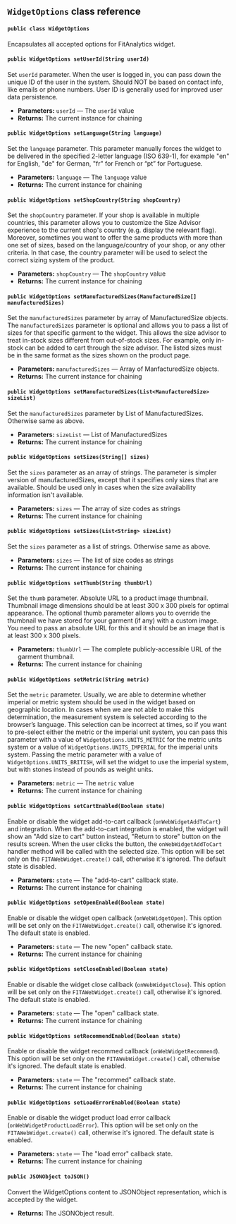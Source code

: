 ## `WidgetOptions` class reference

#### `public class WidgetOptions`

Encapsulates all accepted options for FitAnalytics widget.

#### `public WidgetOptions setUserId(String userId)`

Set `userId` parameter. When the user is logged in, you can pass down the unique ID of the user in the system. Should NOT be based on contact info, like emails or phone numbers. User ID is generally used for improved user data persistence.

 * **Parameters:** `userId` — The `userId` value
 * **Returns:** The current instance for chaining

#### `public WidgetOptions setLanguage(String language)`

Set the `language` parameter. This parameter manually forces the widget to be delivered in the specified 2-letter language (ISO 639-1), for example "en" for English, "de" for German, "fr" for French or “pt” for Portuguese.

 * **Parameters:** `language` — The `language` value
 * **Returns:** The current instance for chaining

#### `public WidgetOptions setShopCountry(String shopCountry)`

Set the `shopCountry` parameter. If your shop is available in multiple countries, this parameter allows you to customize the Size Advisor experience to the current shop's country (e.g. display the relevant flag). Moreover, sometimes you want to offer the same products with more than one set of sizes, based on the language/country of your shop, or any other criteria. In that case, the country parameter will be used to select the correct sizing system of the product.

 * **Parameters:** `shopCountry` — The `shopCountry` value
 * **Returns:** The current instance for chaining

#### `public WidgetOptions setManufacturedSizes(ManufacturedSize[] manufacturedSizes)`

Set the `manufacturedSizes` parameter by array of ManufacturedSize objects. The `manufacturedSizes` parameter is optional and allows you to pass a list of sizes for that specific garment to the widget. This allows the size advisor to treat in-stock sizes different from out-of-stock sizes. For example, only in-stock can be added to cart through the size advisor. The listed sizes must be in the same format as the sizes shown on the product page.

 * **Parameters:** `manufacturedSizes` — Array of ManfacturedSize objects.
 * **Returns:** The current instance for chaining

#### `public WidgetOptions setManufacturedSizes(List<ManufacturedSize> sizeList)`

Set the `manufacturedSizes` parameter by List of ManufacturedSizes. Otherwise same as above.

 * **Parameters:** `sizeList` — List of ManufacturedSizes
 * **Returns:** The current instance for chaining

#### `public WidgetOptions setSizes(String[] sizes)`

Set the `sizes` parameter as an array of strings. The parameter is simpler version of manufacturedSizes, except that it specifies only sizes that are available. Should be used only in cases when the size availability information isn't available.

 * **Parameters:** `sizes` — The array of size codes as strings
 * **Returns:** The current instance for chaining

#### `public WidgetOptions setSizes(List<String> sizeList)`

Set the `sizes` parameter as a list of strings. Otherwise same as above.

 * **Parameters:** `sizes` — The list of size codes as strings
 * **Returns:** The current instance for chaining

#### `public WidgetOptions setThumb(String thumbUrl)`

Set the `thumb` parameter. Absolute URL to a product image thumbnail. Thumbnail image dimensions should be at least 300 x 300 pixels for optimal appearance. The optional thumb parameter allows you to override the thumbnail we have stored for your garment (if any) with a custom image. You need to pass an absolute URL for this and it should be an image that is at least 300 x 300 pixels.

 * **Parameters:** `thumbUrl` — The complete publicly-accessible URL of the garment thumbnail.
 * **Returns:** The current instance for chaining

#### `public WidgetOptions setMetric(String metric)`

Set the `metric` parameter. Usually, we are able to determine whether imperial or metric system should be used in the widget based on geographic location. In cases when we are not able to make this determination, the measurement system is selected according to the browser’s language. This selection can be incorrect at times, so if you want to pre-select either the metric or the imperial unit system, you can pass this parameter with a value of `WidgetOptions.UNITS_METRIC` for the metric units system or a value of `WidgetOptions.UNITS_IMPERIAL` for the imperial units system. Passing the metric parameter with a value of `WidgetOptions.UNITS_BRITISH`, will set the widget to use the imperial system, but with stones instead of pounds as weight units.

 * **Parameters:** `metric` — The `metric` value
 * **Returns:** The current instance for chaining

#### `public WidgetOptions setCartEnabled(Boolean state)`

Enable or disable the widget add-to-cart callback (`onWebWidgetAddToCart`) and integration. When the add-to-cart integration is enabled, the widget will show an "Add size to cart" button instead, "Return to store" button on the results screen. When the user clicks the button, the `onWebWidgetAddToCart` handler method will be called with the selected size. This option will be set only on the `FITAWebWidget.create()` call, otherwise it's ignored. The default state is disabled.

 * **Parameters:** `state` — The "add-to-cart" callback state.
 * **Returns:** The current instance for chaining

#### `public WidgetOptions setOpenEnabled(Boolean state)`

Enable or disable the widget open callback (`onWebWidgetOpen`). This option will be set only on the `FITAWebWidget.create()` call, otherwise it's ignored. The default state is enabled.

 * **Parameters:** `state` — The new "open" callback state.
 * **Returns:** The current instance for chaining

#### `public WidgetOptions setCloseEnabled(Boolean state)`

Enable or disable the widget close callback (`onWebWidgetClose`). This option will be set only on the `FITAWebWidget.create()` call, otherwise it's ignored. The default state is enabled.

 * **Parameters:** `state` — The "open" callback state.
 * **Returns:** The current instance for chaining

#### `public WidgetOptions setRecommendEnabled(Boolean state)`

Enable or disable the widget recommed callback (`onWebWidgetRecommend`). This option will be set only on the `FITAWebWidget.create()` call, otherwise it's ignored. The default state is enabled.

 * **Parameters:** `state` — The "recommed" callback state.
 * **Returns:** The current instance for chaining

#### `public WidgetOptions setLoadErrorEnabled(Boolean state)`

Enable or disable the widget product load error callback (`onWebWidgetProductLoadError`). This option will be set only on the `FITAWebWidget.create()` call, otherwise it's ignored. The default state is enabled.

 * **Parameters:** `state` — The "load error" callback state.
 * **Returns:** The current instance for chaining

#### `public JSONObject toJSON()`

Convert the WidgetOptions content to JSONObject representation, which is accepted by the widget.

 * **Returns:** The JSONObject result.

